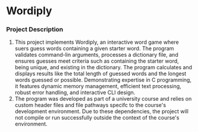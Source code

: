 # Wordiply
<h3>Project Description</h3>
  <ol>
    <li>This project implements Wordiply, an interactive word game where suers guess words containing a given starter word. The program validates command-lin arguments, processes a dictionary file, and ensures guesses meet criteria such as containing the starter word, being unique, and existing in the dictionary. The program calculates and displays results like the total length of guessed words and the longest words guessed or possible. Demonstrating expertise in C programming, it features dynamic memory management, efficient text processing, robust error handling, and interactive CLI design.</li>
    <li>The program was developed as part of a university course and relies on custom header files and file pathways specifc to the course's development environment. Due to these dependencies, the project will not compile or run successfully outside the context of the course's environment.</li>
  </ol>
